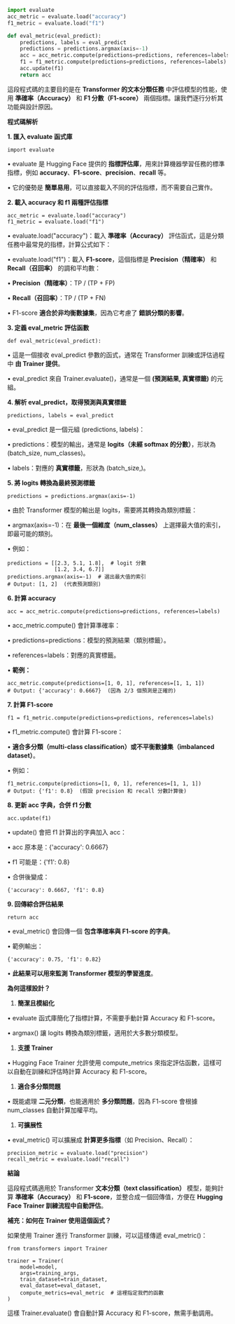 ```python
import evaluate
acc_metric = evaluate.load("accuracy")
f1_metric = evaluate.load("f1")

def eval_metric(eval_predict):
    predictions, labels = eval_predict
    predictions = predictions.argmax(axis=-1)
    acc = acc_metric.compute(predictions=predictions, references=labels)
    f1 = f1_metric.compute(predictions=predictions, references=labels)
    acc.update(f1)
    return acc

```

這段程式碼的主要目的是在 **Transformer 的文本分類任務** 中評估模型的性能，使用 **準確率（Accuracy）** 和 **F1 分數（F1-score）** 兩個指標。讓我們逐行分析其功能與設計原因。

**程式碼解析**

**1. 匯入 evaluate 函式庫**

```other
import evaluate
```


• evaluate 是 Hugging Face 提供的 **指標評估庫**，用來計算機器學習任務的標準指標，例如 **accuracy**、**F1-score**、**precision**、**recall** 等。

• 它的優勢是 **簡單易用**，可以直接載入不同的評估指標，而不需要自己實作。

**2. 載入 accuracy 和 f1 兩種評估指標**

```other
acc_metric = evaluate.load("accuracy")
f1_metric = evaluate.load("f1")
```


• evaluate.load("accuracy")：載入 **準確率（Accuracy）** 評估函式，這是分類任務中最常見的指標，計算公式如下：

• evaluate.load("f1")：載入 **F1-score**，這個指標是 **Precision（精確率）** 和 **Recall（召回率）** 的調和平均數：

• **Precision（精確率）**：TP / (TP + FP)

• **Recall（召回率）**：TP / (TP + FN)

• F1-score **適合於非均衡數據集**，因為它考慮了 **錯誤分類的影響**。

**3. 定義 eval_metric 評估函數**

```other
def eval_metric(eval_predict):
```


• 這是一個接收 eval_predict 參數的函式，通常在 Transformer 訓練或評估過程中 **由 Trainer 提供**。

• eval_predict 來自 Trainer.evaluate()，通常是一個 **(預測結果, 真實標籤)** 的元組。

**4. 解析 eval_predict，取得預測與真實標籤**

```other
predictions, labels = eval_predict
```


• eval_predict 是一個元組 (predictions, labels)：

• predictions：模型的輸出，通常是 **logits（未經 softmax 的分數）**，形狀為 (batch_size, num_classes)。

• labels：對應的 **真實標籤**，形狀為 (batch_size,)。

**5. 將 logits 轉換為最終預測標籤**

```other
predictions = predictions.argmax(axis=-1)
```


• 由於 Transformer 模型的輸出是 logits，需要將其轉換為類別標籤：

• argmax(axis=-1)：在 **最後一個維度（num_classes）** 上選擇最大值的索引，即最可能的類別。

• 例如：

```other
predictions = [[2.3, 5.1, 1.8],  # logit 分數
               [1.2, 3.4, 6.7]]
predictions.argmax(axis=-1)  # 選出最大值的索引
# Output: [1, 2]  (代表預測類別)
```


**6. 計算 accuracy**

```other
acc = acc_metric.compute(predictions=predictions, references=labels)
```


• acc_metric.compute() 會計算準確率：

• predictions=predictions：模型的預測結果（類別標籤）。

• references=labels：對應的真實標籤。

• **範例：**

```other
acc_metric.compute(predictions=[1, 0, 1], references=[1, 1, 1])
# Output: {'accuracy': 0.6667}  (因為 2/3 個預測是正確的)
```


**7. 計算 F1-score**

```other
f1 = f1_metric.compute(predictions=predictions, references=labels)
```


• f1_metric.compute() 會計算 F1-score：

• **適合多分類（multi-class classification）或不平衡數據集（imbalanced dataset）**。

• 例如：

```other
f1_metric.compute(predictions=[1, 0, 1], references=[1, 1, 1])
# Output: {'f1': 0.8}  (假設 precision 和 recall 分數計算後)
```


**8. 更新 acc 字典，合併 f1 分數**

```other
acc.update(f1)
```


• update() 會把 f1 計算出的字典加入 acc：

• acc 原本是：{'accuracy': 0.6667}

• f1 可能是：{'f1': 0.8}

• 合併後變成：

```other
{'accuracy': 0.6667, 'f1': 0.8}
```


**9. 回傳綜合評估結果**

```other
return acc
```


• eval_metric() 會回傳一個 **包含準確率與 F1-score 的字典**。

• 範例輸出：

```other
{'accuracy': 0.75, 'f1': 0.82}
```


• **此結果可以用來監測 Transformer 模型的學習進度**。

**為何這樣設計？**


1. **簡潔且模組化**

• evaluate 函式庫簡化了指標計算，不需要手動計算 Accuracy 和 F1-score。

• argmax() 讓 logits 轉換為類別標籤，適用於大多數分類模型。


1. **支援 Trainer**

• Hugging Face Trainer 允許使用 compute_metrics 來指定評估函數，這樣可以自動在訓練和評估時計算 Accuracy 和 F1-score。


1. **適合多分類問題**

• 既能處理 **二元分類**，也能適用於 **多分類問題**，因為 F1-score 會根據 num_classes 自動計算加權平均。


1. **可擴展性**

• eval_metric() 可以擴展成 **計算更多指標**（如 Precision、Recall）：

```other
precision_metric = evaluate.load("precision")
recall_metric = evaluate.load("recall")
```


**結論**

這段程式碼適用於 Transformer **文本分類（text classification）** 模型，能夠計算 **準確率（Accuracy）** 和 **F1-score**，並整合成一個回傳值，方便在 **Hugging Face Trainer 訓練流程中自動評估**。

**補充：如何在 Trainer 使用這個函式？**

如果使用 Trainer 進行 Transformer 訓練，可以這樣傳遞 eval_metric()：

```other
from transformers import Trainer

trainer = Trainer(
    model=model,
    args=training_args,
    train_dataset=train_dataset,
    eval_dataset=eval_dataset,
    compute_metrics=eval_metric  # 這裡指定我們的函數
)
```


這樣 Trainer.evaluate() 會自動計算 Accuracy 和 F1-score，無需手動調用。
